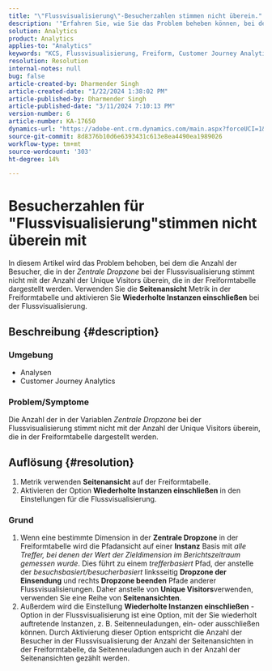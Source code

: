 ```yaml
---
title: "\"Flussvisualisierung\"-Besucherzahlen stimmen nicht überein."
description: '"Erfahren Sie, wie Sie das Problem beheben können, bei dem die Besuchernummer "Flussvisualisierung"nicht mit der Anzahl der Besucher in der Freiformtabelle übereinstimmt. Verwenden Sie die Funktion "Metrik-Seitenansicht".'
solution: Analytics
product: Analytics
applies-to: "Analytics"
keywords: "KCS, Flussvisualisierung, Freiform, Customer Journey Analytics, Übereinstimmung, Besucher"
resolution: Resolution
internal-notes: null
bug: false
article-created-by: Dharmender Singh
article-created-date: "1/22/2024 1:38:02 PM"
article-published-by: Dharmender Singh
article-published-date: "3/11/2024 7:10:13 PM"
version-number: 6
article-number: KA-17650
dynamics-url: "https://adobe-ent.crm.dynamics.com/main.aspx?forceUCI=1&pagetype=entityrecord&etn=knowledgearticle&id=60433671-2bb9-ee11-a569-6045bd006149"
source-git-commit: 8d8376b10d6e6393431c613e8ea4490ea1989026
workflow-type: tm+mt
source-wordcount: '303'
ht-degree: 14%

---
```


# Besucherzahlen für &quot;Flussvisualisierung&quot;stimmen nicht überein mit


In diesem Artikel wird das Problem behoben, bei dem die Anzahl der Besucher, die in der *Zentrale Dropzone* bei der Flussvisualisierung stimmt nicht mit der Anzahl der Unique Visitors überein, die in der Freiformtabelle dargestellt werden. Verwenden Sie die <b>Seitenansicht </b>Metrik in der Freiformtabelle und aktivieren Sie <b>Wiederholte Instanzen einschließen</b> bei der Flussvisualisierung.

## Beschreibung {#description}


### <b>Umgebung</b>

- Analysen
- Customer Journey Analytics




### <b>Problem/Symptome</b>

Die Anzahl der in der Variablen *Zentrale Dropzone* bei der Flussvisualisierung stimmt nicht mit der Anzahl der Unique Visitors überein, die in der Freiformtabelle dargestellt werden.


## Auflösung {#resolution}


1. Metrik verwenden <b>Seitenansicht </b>auf der Freiformtabelle.
2. Aktivieren der Option <b>Wiederholte Instanzen einschließen</b> in den Einstellungen für die Flussvisualisierung.


### Grund

1. Wenn eine bestimmte Dimension in der <b>Zentrale Dropzone</b> in der Freiformtabelle wird die Pfadansicht auf einer <b>Instanz</b> Basis mit *alle Treffer, bei denen der Wert der Zieldimension im Berichtszeitraum gemessen wurde*. Dies führt zu einem *trefferbasiert* Pfad, der anstelle der *besuchsbasiert/besucherbasiert* linksseitig <b>Dropzone der Einsendung</b> und rechts <b>Dropzone beenden</b> Pfade anderer Flussvisualisierungen. Daher anstelle von <b>Unique Visitors</b>verwenden, verwenden Sie eine Reihe von <b>Seitenansichten</b>.
2. Außerdem wird die Einstellung <b>Wiederholte Instanzen einschließen</b> -Option in der Flussvisualisierung ist eine Option, mit der Sie wiederholt auftretende Instanzen, z. B. Seitenneuladungen, ein- oder ausschließen können. Durch Aktivierung dieser Option entspricht die Anzahl der Besucher in der Flussvisualisierung der Anzahl der Seitenansichten in der Freiformtabelle, da Seitenneuladungen auch in der Anzahl der Seitenansichten gezählt werden.

